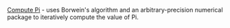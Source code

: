 [Compute Pi](https://markhartel.github.io/projects/compute-pi) - uses Borwein's algorithm and an arbitrary-precision numerical package to iteratively compute the value of Pi.
